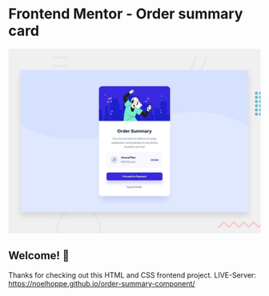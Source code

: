 # Frontend Mentor - Order summary card

![Design preview for the Order summary card coding challenge](./design/desktop-preview.jpg)

## Welcome! 👋

Thanks for checking out this HTML and CSS frontend project.
LIVE-Server: https://noelhoppe.github.io/order-summary-component/

